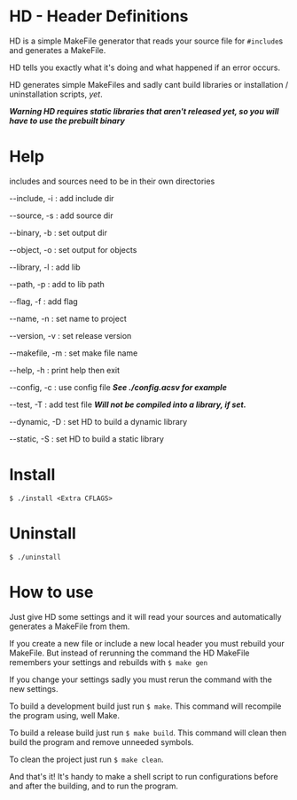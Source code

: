 # HD - Header Definitions

HD is a simple MakeFile generator that reads your source
file for `#include`s and generates a MakeFile.

HD tells you exactly what it's doing and what happened if
an error occurs.

HD generates simple MakeFiles and sadly cant build libraries
or installation / uninstallation scripts, *yet*.

***Warning HD requires static libraries that aren't released yet, so you will have to use the prebuilt binary***


# Help

includes and sources need to be in their own directories

--include, -i  : add include dir

--source, -s   : add source dir

--binary, -b   : set output dir

--object, -o   : set output for objects

--library, -l  : add lib

--path, -p     : add to lib path

--flag, -f     : add flag

--name, -n     : set name to project

--version, -v  : set release version

--makefile, -m : set make file name

--help, -h     : print help then exit

--config, -c   : use config file ***See ./config.acsv for example***

--test, -T     : add test file ***Will not be compiled into 
a library, if set.***

--dynamic, -D  : set HD to build a dynamic library

--static, -S   : set HD to build a static library

# Install

`$ ./install <Extra CFLAGS>`


# Uninstall

`$ ./uninstall`


# How to use

Just give HD some settings and it will read your sources and 
automatically generates a MakeFile from them.

If you create a new file or include a new local header you
must rebuild your MakeFile. But instead of rerunning the command
the HD MakeFile remembers your settings and rebuilds with 
`$ make gen`

If you change your settings sadly you must rerun the command with
the new settings.

To build a development build just run `$ make`.
This command will recompile the program using, well Make.

To build a release build just run `$ make build`.
This command will clean then build the program and 
remove unneeded symbols.

To clean the project just run `$ make clean`.

And that's it! It's handy to make a shell script to run
configurations before and after the building, and to run the 
program.
